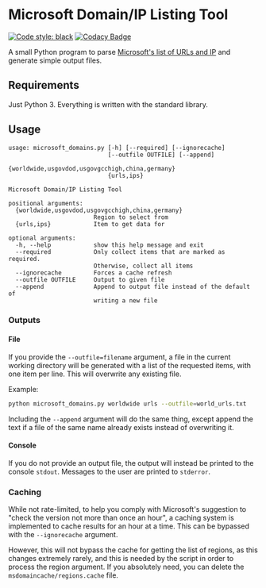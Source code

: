# Microsoft Domain/IP Listing Tool
[![Code style: black](https://img.shields.io/badge/code%20style-black-000000.svg)](https://github.com/ambv/black)
[![Codacy Badge](https://api.codacy.com/project/badge/Grade/e155e666288249a88c01eed0ed8fa261)](https://www.codacy.com/app/NathanVaughn/MDIPLT?utm_source=github.com&amp;utm_medium=referral&amp;utm_content=NathanVaughn/MDIPLT&amp;utm_campaign=Badge_Grade)

A small Python program to parse [Microsoft's list of URLs and IP](https://docs.microsoft.com/en-us/Office365/Enterprise/office-365-ip-web-service) and generate simple output files.

## Requirements

Just Python 3. Everything is written with the standard library.

## Usage

```text
usage: microsoft_domains.py [-h] [--required] [--ignorecache]
                            [--outfile OUTFILE] [--append]
                            {worldwide,usgovdod,usgovgcchigh,china,germany}
                            {urls,ips}

Microsoft Domain/IP Listing Tool

positional arguments:
  {worldwide,usgovdod,usgovgcchigh,china,germany}
                        Region to select from
  {urls,ips}            Item to get data for

optional arguments:
  -h, --help            show this help message and exit
  --required            Only collect items that are marked as required.
                        Otherwise, collect all items
  --ignorecache         Forces a cache refresh
  --outfile OUTFILE     Output to given file
  --append              Append to output file instead of the default of
                        writing a new file
```

### Outputs

#### File

If you provide the `--outfile=filename` argument, a file in the
current working directory will be generated with a list of the requested items,
with one item per line. This will overwrite any existing file.

Example:
```bash
python microsoft_domains.py worldwide urls --outfile=world_urls.txt
```

Including the `--append` argument will do the same thing, except append the text
if a file of the same name already exists instead of overwriting it.

#### Console

If you do not provide an output file, the output will instead be printed to the
console `stdout`. Messages to the user are printed to `stderror`.

### Caching

While not rate-limited, to help you comply with Microsoft's suggestion to
"check the version not more than once an hour", a caching system is implemented
to cache results for an hour at a time.
This can be bypassed with the `--ignorecache` argument.

However, this will not bypass the cache for getting
the list of regions, as this changes extremely rarely, and this is
needed by the script in order to process the region argument.
If you absolutely need, you can delete the `msdomaincache/regions.cache` file.
